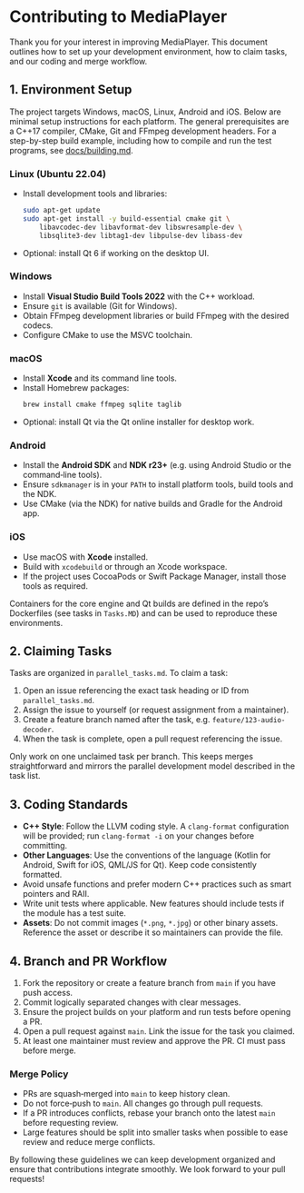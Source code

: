 # Contributing to MediaPlayer

Thank you for your interest in improving MediaPlayer. This document outlines how to set up your development environment, how to claim tasks, and our coding and merge workflow.

## 1. Environment Setup

The project targets Windows, macOS, Linux, Android and iOS. Below are minimal setup instructions for each platform. The general prerequisites are a C++17 compiler, CMake, Git and FFmpeg development headers.
For a step-by-step build example, including how to compile and run the test programs, see [docs/building.md](docs/building.md).

### Linux (Ubuntu 22.04)
- Install development tools and libraries:
  ```bash
  sudo apt-get update
  sudo apt-get install -y build-essential cmake git \
      libavcodec-dev libavformat-dev libswresample-dev \
      libsqlite3-dev libtag1-dev libpulse-dev libass-dev
  ```
- Optional: install Qt 6 if working on the desktop UI.

### Windows
- Install **Visual Studio Build Tools 2022** with the C++ workload.
- Ensure `git` is available (Git for Windows).
- Obtain FFmpeg development libraries or build FFmpeg with the desired codecs.
- Configure CMake to use the MSVC toolchain.

### macOS
- Install **Xcode** and its command line tools.
- Install Homebrew packages:
  ```bash
  brew install cmake ffmpeg sqlite taglib
  ```
- Optional: install Qt via the Qt online installer for desktop work.

### Android
- Install the **Android SDK** and **NDK r23+** (e.g. using Android Studio or the command‑line tools).
- Ensure `sdkmanager` is in your `PATH` to install platform tools, build tools and the NDK.
- Use CMake (via the NDK) for native builds and Gradle for the Android app.

### iOS
- Use macOS with **Xcode** installed.
- Build with `xcodebuild` or through an Xcode workspace.
- If the project uses CocoaPods or Swift Package Manager, install those tools as required.

Containers for the core engine and Qt builds are defined in the repo’s Dockerfiles (see tasks in `Tasks.MD`) and can be used to reproduce these environments.

## 2. Claiming Tasks

Tasks are organized in `parallel_tasks.md`. To claim a task:
1. Open an issue referencing the exact task heading or ID from `parallel_tasks.md`.
2. Assign the issue to yourself (or request assignment from a maintainer).
3. Create a feature branch named after the task, e.g. `feature/123-audio-decoder`.
4. When the task is complete, open a pull request referencing the issue.

Only work on one unclaimed task per branch. This keeps merges straightforward and mirrors the parallel development model described in the task list.

## 3. Coding Standards

- **C++ Style**: Follow the LLVM coding style. A `clang-format` configuration will be provided; run `clang-format -i` on your changes before committing.
- **Other Languages**: Use the conventions of the language (Kotlin for Android, Swift for iOS, QML/JS for Qt). Keep code consistently formatted.
- Avoid unsafe functions and prefer modern C++ practices such as smart pointers and RAII.
- Write unit tests where applicable. New features should include tests if the module has a test suite.
- **Assets**: Do not commit images (`*.png`, `*.jpg`) or other binary assets. Reference the asset or describe it so maintainers can provide the file.

## 4. Branch and PR Workflow

1. Fork the repository or create a feature branch from `main` if you have push access.
2. Commit logically separated changes with clear messages.
3. Ensure the project builds on your platform and run tests before opening a PR.
4. Open a pull request against `main`. Link the issue for the task you claimed.
5. At least one maintainer must review and approve the PR. CI must pass before merge.

### Merge Policy

- PRs are squash‑merged into `main` to keep history clean.
- Do not force‑push to `main`. All changes go through pull requests.
- If a PR introduces conflicts, rebase your branch onto the latest `main` before requesting review.
- Large features should be split into smaller tasks when possible to ease review and reduce merge conflicts.

By following these guidelines we can keep development organized and ensure that contributions integrate smoothly. We look forward to your pull requests!

